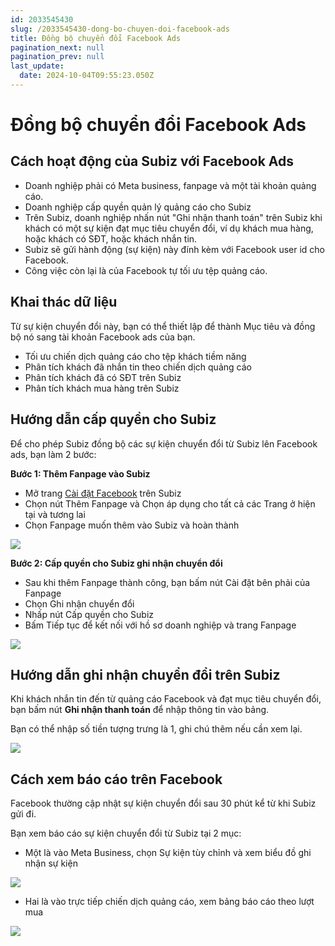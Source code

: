 ```yaml
---
id: 2033545430
slug: /2033545430-dong-bo-chuyen-doi-facebook-ads
title: Đồng bộ chuyển đổi Facebook Ads
pagination_next: null
pagination_prev: null
last_update:
  date: 2024-10-04T09:55:23.050Z
---
```


# Đồng bộ chuyển đổi Facebook Ads



## Cách hoạt động của Subiz với Facebook Ads




- Doanh nghiệp phải có Meta business, fanpage và một tài khoản quảng cáo.
- Doanh nghiệp cấp quyền quản lý quảng cáo cho Subiz
- Trên Subiz, doanh nghiệp nhấn nút "Ghi nhận thanh toán" trên Subiz khi khách có một sự kiện đạt mục tiêu chuyển đổi, ví dụ khách mua hàng, hoặc khách có SĐT, hoặc khách nhắn tin.
- Subiz sẽ gửi hành động (sự kiện) này đính kèm với Facebook user id cho Facebook.
- Công việc còn lại là của Facebook tự tối ưu tệp quảng cáo.
## Khai thác dữ liệu​


Từ sự kiện chuyển đổi này, bạn có thể thiết lập để thành Mục tiêu và đồng bộ nó sang tài khoản Facebook ads của bạn.

- Tối ưu chiến dịch quảng cáo cho tệp khách tiềm năng
- Phân tích khách đã nhắn tin theo chiến dịch quảng cáo
- Phân tích khách đã có SĐT trên Subiz
- Phân tích khách mua hàng trên Subiz
## Hướng dẫn cấp quyền cho Subiz


Để cho phép Subiz đồng bộ các sự kiện chuyển đổi từ Subiz lên Facebook ads, bạn làm 2 bước:



**Bước 1: Thêm Fanpage vào Subiz**

- Mở trang [Cài đặt Facebook](https://app.subiz.com.vn/settings/messenger) trên Subiz
- Chọn nút Thêm Fanpage và Chọn áp dụng cho tất cả các Trang ở hiện tại và tương lai
- Chọn Fanpage muốn thêm vào Subiz và hoàn thành


![](https://vcdn.subiz-cdn.com/file/e0925ea5221d4ee954715361a426d4926f68b8b3286302a9be95a9250d80d038_acpxkgumifuoofoosble)




**Bước 2: Cấp quyền cho Subiz ghi nhận chuyển đổi**

- Sau khi thêm Fanpage thành công, bạn bấm nút Cài đặt bên phải của Fanpage
- Chọn Ghi nhận chuyển đổi
- Nhấp nút Cấp quyền cho Subiz
- Bấm Tiếp tục để kết nối với hồ sơ doanh nghiệp và trang Fanpage




![](https://vcdn.subiz-cdn.com/file/abc4a2419fac8695759c77ceaa472d2cb66caf5c4fbf19c66bd3ee4ebf289fe1_acpxkgumifuoofoosble)

## Hướng dẫn ghi nhận chuyển đổi trên Subiz




Khi khách nhắn tin đến từ quảng cáo Facebook và đạt mục tiêu chuyển đổi, bạn bấm nút **Ghi nhận thanh toán** để nhập thông tin vào bảng. 



Bạn có thể nhập số tiền tượng trưng là 1, ghi chú thêm nếu cần xem lại.




![](https://vcdn.subiz-cdn.com/file/5b6fcffc4b2bd9d2a331f2bad59be875e9db3107a42c854f1e3034658eadc912_acpxkgumifuoofoosble)

## Cách xem báo cáo trên Facebook


Facebook thường cập nhật sự kiện chuyển đổi sau 30 phút kể từ khi Subiz gửi đi.

Bạn xem báo cáo sự kiện chuyển đổi từ Subiz tại 2 mục:

- Một là vào Meta Business, chọn Sự kiện tùy chỉnh và xem biểu đồ ghi nhận sự kiện


![](https://vcdn.subiz-cdn.com/file/68fa7b113aefedfb1530316b912024e0899dfa2fb66f2f88fe3015174321c7e1_acpxkgumifuoofoosble)




- Hai là vào trực tiếp chiến dịch quảng cáo, xem bảng báo cáo theo lượt mua




![](https://vcdn.subiz-cdn.com/file/35136fba07668c18a70e26451ee0cfdb3dc0317e4820dddd062fe210dcfb0973_acpxkgumifuoofoosble)